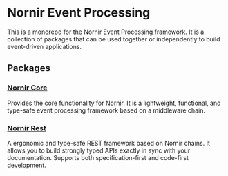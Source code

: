 # Nornir Event Processing

This is a monorepo for the Nornir Event Processing framework.
It is a collection of packages that can be used together or independently to build event-driven applications.

## Packages
### [Nornir Core](packages/core/README.md)
Provides the core functionality for Nornir.
It is a lightweight, functional, and type-safe event processing framework based on a middleware chain.

### [Nornir Rest](packages/rest/README.md)
A ergonomic and type-safe REST framework based on Nornir chains.
It allows you to build strongly typed APIs exactly in sync with your documentation.
Supports both specification-first and code-first development.
